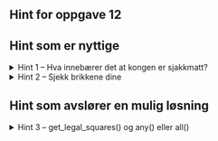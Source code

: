 ## Hint for oppgave 12

## Hint som er nyttige

<details>
<summary>Hint 1 – Hva innebærer det at kongen er sjakkmatt?</summary>

Fra oppgaveteksten: «Kongen er i sjakkmatt når han står i sjakk, og det ikke finnes noen trekk som kan forhindre at 
kongen fortsatt står i sjakk».

</details>

<details>
<summary>Hint 2 – Sjekk brikkene dine</summary>

Hva om du sjekker hver brikke for fargen `color` og ser om det finnes trekk som ikke fører til at kongen (fortsatt) 
står i sjakk?

Tips: Du har allerede skrevet en metode som finner disse trekkene ;)

</details>

## Hint som avslører en mulig løsning

<details>
<summary>Hint 3 – get_legal_squares() og any() eller all()</summary>

```rust
fn is_checkmate(&self, color: Color) -> bool {
    self.get_positions(color).iter()
        .any(|position| !self.get_legal_squares(position).is_empty())
}
```
Merk at dette er det samme som:
```rust
fn is_checkmate(&self, color: Color) -> bool {
    self.get_positions(color).iter()
        .all(|position| self.get_legal_squares(position).is_empty())
}
```

på grunn av [De Morgans lover](https://en.wikipedia.org/wiki/De_Morgan%27s_laws).

</details>